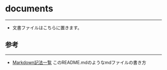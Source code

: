 # documents
---
- 文書ファイルはこちらに置きます。

## 参考
---
- [Markdown記法一覧](https://qiita.com/oreo/items/82183bfbaac69971917f)
  このREADME.mdのようなmdファイルの書き方
